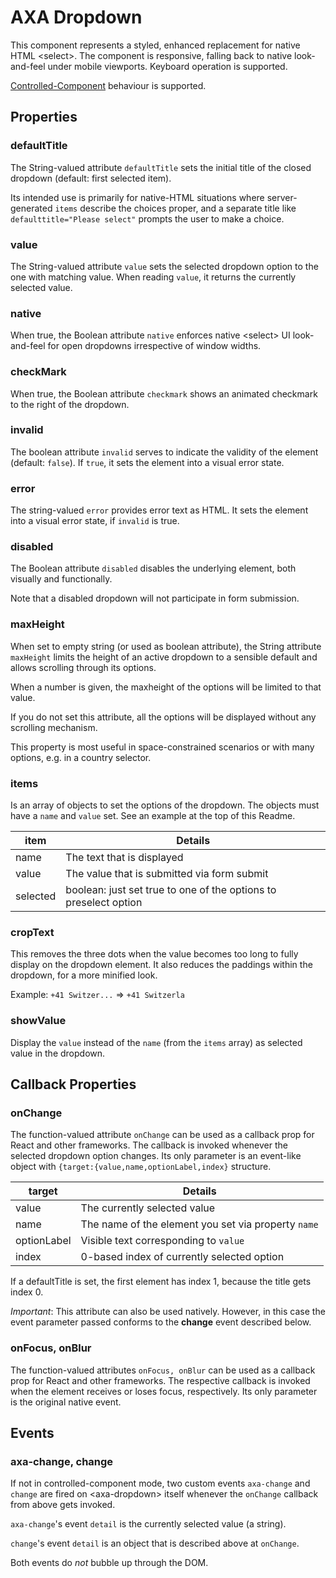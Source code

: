 # AXA Dropdown

This component represents a styled, enhanced replacement for native HTML &lt;select&gt;. The component is responsive, falling back to native look-and-feel under mobile viewports. Keyboard operation is supported.

[Controlled-Component](https://reactjs.org/docs/forms.html#the-select-tag) behaviour is supported.

## Properties

### defaultTitle

The String-valued attribute `defaultTitle` sets the initial title of the closed dropdown (default: first selected item).

Its intended use is primarily for native-HTML situations where server-generated `items` describe the choices proper,
and a separate title like `defaulttitle="Please select"` prompts the user to make a choice.

### value

The String-valued attribute `value` sets the selected dropdown option to the one with matching value.
When reading `value`, it returns the currently selected value.

### native

When true, the Boolean attribute `native` enforces native &lt;select&gt; UI look-and-feel for open dropdowns irrespective of
window widths.

### checkMark

When true, the Boolean attribute `checkmark` shows an animated checkmark to the right of the dropdown.

### invalid

The boolean attribute `invalid` serves to indicate the validity of the element (default: `false`). If `true`, it sets the element into a visual error state.

### error

The string-valued `error` provides error text as HTML. It sets the element into a visual error state, if `invalid` is true.

### disabled

The Boolean attribute `disabled` disables the underlying element, both visually and functionally.

Note that a disabled dropdown will not participate in form submission.

### maxHeight

When set to empty string (or used as boolean attribute), the String attribute `maxHeight` limits the height of an active dropdown to a sensible default and allows scrolling through its options.

When a number is given, the maxheight of the options will be limited to that value.

If you do not set this attribute, all the options will be displayed without any scrolling mechanism.

This property is most useful in space-constrained scenarios or with many options, e.g. in a country selector.

### items

Is an array of objects to set the options of the dropdown. The objects must have a `name` and `value` set. See an example at the top of this Readme.

| item     | Details                                                          |
| -------- | ---------------------------------------------------------------- |
| name     | The text that is displayed                                       |
| value    | The value that is submitted via form submit                      |
| selected | boolean: just set true to one of the options to preselect option |

### cropText

This removes the three dots when the value becomes too long to fully display on the dropdown element. It also reduces the paddings within the dropdown, for a more minified look.

Example: `+41 Switzer...` => `+41 Switzerla`

### showValue

Display the `value` instead of the `name` (from the `items` array) as selected value in the dropdown.

## Callback Properties

### onChange

The function-valued attribute `onChange` can be used as a callback prop for React and other frameworks. The callback is invoked whenever
the selected dropdown option changes. Its only parameter is an event-like object with `{target:{value,name,optionLabel,index}` structure.

| target      | Details                                             |
| ----------- | --------------------------------------------------- |
| value       | The currently selected value                        |
| name        | The name of the element you set via property `name` |
| optionLabel | Visible text corresponding to `value`               |
| index       | 0-based index of currently selected option          |

If a defaultTitle is set, the first element has index 1, because the title gets index 0.

_Important_: This attribute can also be used natively. However, in this case the event parameter passed conforms to the **change** event described below.

### onFocus, onBlur

The function-valued attributes `onFocus, onBlur` can be used as a callback prop for React and other frameworks. The respective callback is invoked when the element receives or loses focus, respectively. Its only parameter is the original native event.

## Events

### axa-change, change

If not in controlled-component mode, two custom events `axa-change` and `change` are fired on &lt;axa-dropdown&gt; itself whenever the `onChange` callback from above gets invoked.

`axa-change`'s event `detail` is the currently selected value (a string).

`change`'s event `detail` is an object that is described above at `onChange`.

Both events do _not_ bubble up through the DOM.
